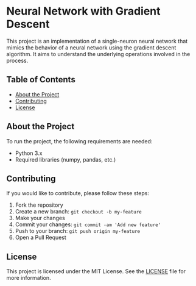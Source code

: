 # Neural Network with Gradient Descent

This project is an implementation of a single-neuron neural network that mimics the behavior of a neural network using the gradient descent algorithm. It aims to understand the underlying operations involved in the process.

## Table of Contents

- [About the Project](#about-the-project)
- [Contributing](#contributing)
- [License](#license)

## About the Project

To run the project, the following requirements are needed:
- Python 3.x
- Required libraries (numpy, pandas, etc.)

## Contributing

If you would like to contribute, please follow these steps:
1. Fork the repository
2. Create a new branch: `git checkout -b my-feature`
3. Make your changes
4. Commit your changes: `git commit -am 'Add new feature'`
5. Push to your branch: `git push origin my-feature`
6. Open a Pull Request

## License

This project is licensed under the MIT License. See the [LICENSE](./LICENSE) file for more information.


